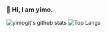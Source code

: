 ### 👋  Hi, I am yimo.   
![yimogit's github stats](https://github-readme-stats.vercel.app/api?username=yimogit&show_icons=true&theme=vue3)
![Top Langs](https://github-readme-stats.vercel.app/api/top-langs/?username=yimogit&layout=compact)
